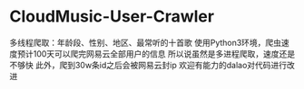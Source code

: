 # CloudMusic-User-Crawler
多线程爬取：年龄段、性别、地区、最常听的十首歌
使用Python3环境，爬虫速度预计100天可以爬完网易云全部用户的信息
所以说虽然是多进程爬取，速度还是不够快
此外，爬到30w条id之后会被网易云封ip
欢迎有能力的dalao对代码进行改进
